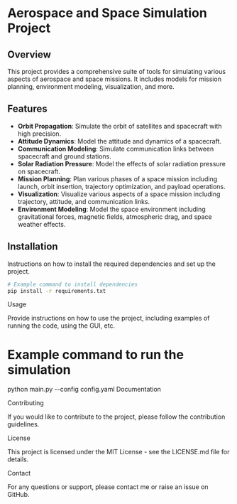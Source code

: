 # Aerospace and Space Simulation Project

## Overview
This project provides a comprehensive suite of tools for simulating various aspects of aerospace and space missions. It includes models for mission planning, environment modeling, visualization, and more.

## Features
- **Orbit Propagation**: Simulate the orbit of satellites and spacecraft with high precision.
- **Attitude Dynamics**: Model the attitude and dynamics of a spacecraft.
- **Communication Modeling**: Simulate communication links between spacecraft and ground stations.
- **Solar Radiation Pressure**: Model the effects of solar radiation pressure on spacecraft.
- **Mission Planning**: Plan various phases of a space mission including launch, orbit insertion, trajectory optimization, and payload operations.
- **Visualization**: Visualize various aspects of a space mission including trajectory, attitude, and communication links.
- **Environment Modeling**: Model the space environment including gravitational forces, magnetic fields, atmospheric drag, and space weather effects.

## Installation
Instructions on how to install the required dependencies and set up the project.

```bash
# Example command to install dependencies
pip install -r requirements.txt
```
Usage

Provide instructions on how to use the project, including examples of running the code, using the GUI, etc.

# Example command to run the simulation
python main.py --config config.yaml
Documentation

Contributing

If you would like to contribute to the project, please follow the contribution guidelines.

License

This project is licensed under the MIT License - see the LICENSE.md file for details.

Contact

For any questions or support, please contact me or raise an issue on GitHub.
